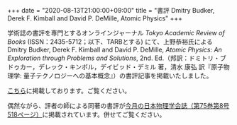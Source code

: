 +++
date = "2020-08-13T21:00:00+09:00"
title = "書評 Dmitry Budker, Derek F. Kimball and David P. DeMille, Atomic Physics"
+++

学術誌の書評を専門とするオンラインジャーナル *Tokyo Academic Review of Books* (ISSN：2435-5712；以下、TARBとする) にて、上野恭裕氏によるDmitry Budker, Derek F. Kimball and David P. DeMille, *Atomic Physics: An Exploration through Problems and Solutions*, 2nd. Ed.（邦訳：ドミトリ・ブドゥカー，デレック・キンボル，デイビッド・デミル 著，清水 康弘 訳『原子物理学: 量子テクノロジーへの基本概念』）の書評記事を掲載いたしました。

[こちら](https://tarb.yamanami.tokyo/2020/08/0004-dmitry-budker-derek-f-kimball-and-david.html)に掲載しております。ご覧ください。

偶然ながら、評者の師による同著の書評が[今月の日本物理学会誌（第75巻第8号518ページ）](https://www.jps.or.jp/books/gakkaishi/2020/08/75-8.php)に掲載されています。併せてご覧ください。
